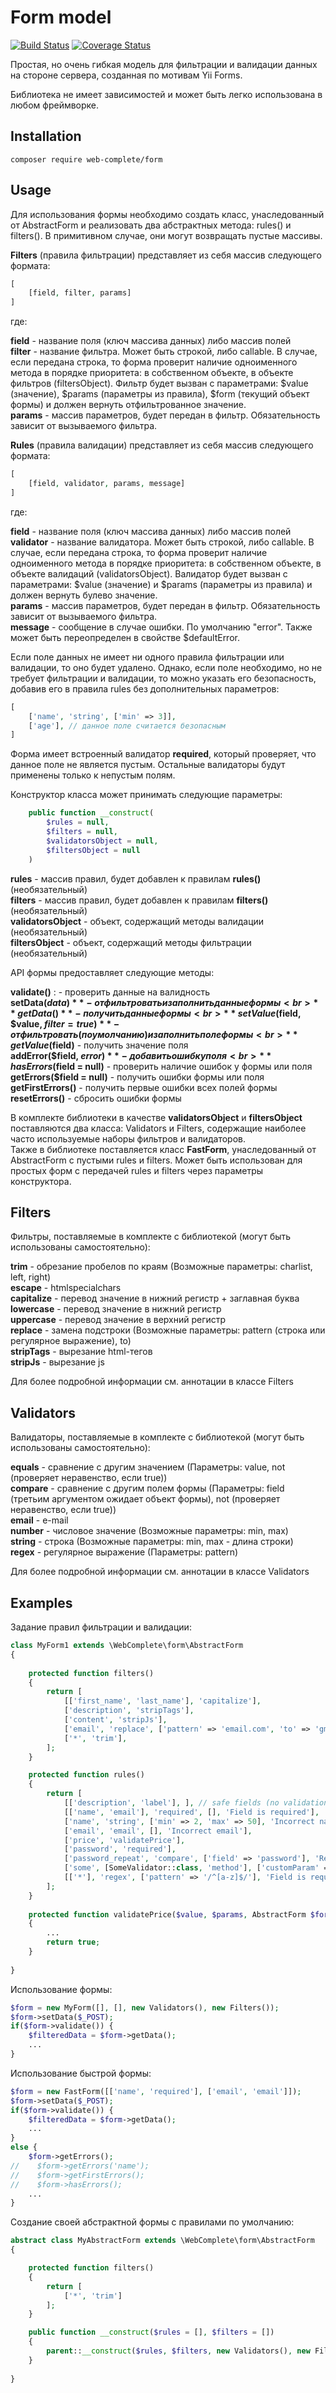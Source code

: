 # Form model

[![Build Status](https://travis-ci.org/web-complete/form.svg?branch=master)](https://travis-ci.org/web-complete/form)
[![Coverage Status](https://coveralls.io/repos/github/web-complete/form/badge.svg?branch=master)](https://coveralls.io/github/web-complete/form?branch=master)

Простая, но очень гибкая модель для фильтрации и валидации данных на стороне сервера, созданная по мотивам Yii Forms.

Библиотека не имеет зависимостей и может быть легко использована в любом фреймворке.

## Installation

```
composer require web-complete/form
```

## Usage

Для использования формы необходимо создать класс, унаследованный от AbstractForm и реализовать два абстрактных метода: rules() и filters(). В примитивном случае, они могут возвращать пустые массивы.

**Filters** (правила фильтрации) представляет из себя массив следующего формата:
```php
[
    [field, filter, params]
]
```
где:

**field** - название поля (ключ массива данных) либо массив полей<br>
**filter** - название фильтра. Может быть строкой, либо callable. В случае, если передана строка, то форма проверит наличие одноименного метода в порядке приоритета: в собственном объекте, в объекте фильтров (filtersObject). Фильтр будет вызван с параметрами: $value (значение), $params (параметры из правила), $form (текущий объект формы) и должен вернуть отфильтрованное значение.<br>
**params** - массив параметров, будет передан в фильтр. Обязательность зависит от вызываемого фильтра. 

**Rules** (правила валидации) представляет из себя массив следующего формата:
```php
[
    [field, validator, params, message]
]
```
где:

**field** - название поля (ключ массива данных) либо массив полей<br>
**validator** - название валидатора. Может быть строкой, либо callable. В случае, если передана строка, то форма проверит наличие одноименного метода в порядке приоритета: в собственном объекте, в объекте валидаций (validatorsObject). Валидатор будет вызван с параметрами: $value (значение) и $params (параметры из правила) и должен вернуть булево значение.<br>
**params** - массив параметров, будет передан в фильтр. Обязательность зависит от вызываемого фильтра.<br> 
**message** - сообщение в случае ошибки. По умолчанию "error". Также может быть переопределен в свойстве $defaultError.

Если поле данных не имеет ни одного правила фильтрации или валидации, то оно будет удалено. Однако, если поле необходимо, но не требует фильтрации и валидации, то можно указать его безопасность, добавив его в правила rules без дополнительных параметров:
```php
[
    ['name', 'string', ['min' => 3]],
    ['age'], // данное поле считается безопасным
]
```
 
Форма имеет встроенный валидатор **required**, который проверяет, что данное поле не является пустым. Остальные валидаторы будут применены только к непустым полям.

Конструктор класса может принимать следующие параметры:
```php
    public function __construct(
        $rules = null,
        $filters = null,
        $validatorsObject = null,
        $filtersObject = null
    )
```

**rules** - массив правил, будет добавлен к правилам **rules()** (необязательный)<br>
**filters** - массив правил, будет добавлен к правилам **filters()** (необязательный)<br>
**validatorsObject** - объект, содержащий методы валидации (необязательный)<br>
**filtersObject** - объект, содержащий методы фильтрации (необязательный)<br>

API формы предоставляет следующие методы:

**validate()** : - проверить данные на валидность<br>
**setData($data)** - отфильтровать и заполнить данные формы <br>
**getData()** - получить данные формы <br>
**setValue($field, $value, $filter = true)** - отфильтровать (по умолчанию) и заполнить поле формы <br>
**getValue($field)** - получить значение поля<br>
**addError($field, $error)** - добавить ошибку поля<br>
**hasErrors($field = null)** - проверить наличие ошибок у формы или поля <br>
**getErrors($field = null)** - получить ошибки формы или поля <br>
**getFirstErrors()** - получить первые ошибки всех полей формы <br>
**resetErrors()** - сбросить ошибки формы <br>

В комплекте библиотеки в качестве **validatorsObject** и **filtersObject** поставляются два класса: Validators и Filters, содержащие наиболее часто используемые наборы фильтров и валидаторов.<br>
Также в библиотеке поставляется класс **FastForm**, унаследованный от AbstractForm с пустыми rules и filters. Может быть использован для простых форм с передачей rules и filters через параметры конструктора.
 

## Filters
Фильтры, поставляемые в комплекте с библиотекой (могут быть использованы самостоятельно):

**trim** - обрезание пробелов по краям (Возможные параметры: charlist, left, right)<br>
**escape**  - htmlspecialchars<br>
**capitalize** - перевод значение в нижний регистр + заглавная буква<br>
**lowercase** - перевод значение в нижний регистр <br>
**uppercase** - перевод значение в верхний регистр <br>
**replace** - замена подстроки (Возможные параметры: pattern (строка или регулярное выражение), to)<br>
**stripTags** - вырезание html-тегов <br>
**stripJs** - вырезание js <br>

Для более подробной информации см. аннотации в классе Filters

## Validators
Валидаторы, поставляемые в комплекте с библиотекой (могут быть использованы самостоятельно):

**equals** - сравнение с другим значением (Параметры: value, not (проверяет неравенство, если true))<br>
**compare** - сравнение с другим полем формы (Параметры: field (третьим аргументом ожидает объект формы), not (проверяет неравенство, если true))<br>
**email** - e-mail <br>
**number** - числовое значение (Возможные параметры: min, max) <br>
**string** - строка (Возможные параметры: min, max - длина строки) <br>
**regex** - регулярное выражение (Параметры: pattern) <br>

Для более подробной информации см. аннотации в классе Validators

## Examples

Задание правил фильтрации и валидации:

```php
class MyForm1 extends \WebComplete\form\AbstractForm
{
    
    protected function filters()
    {
        return [
            [['first_name', 'last_name'], 'capitalize'],
            ['description', 'stripTags'],
            ['content', 'stripJs'],
            ['email', 'replace', ['pattern' => 'email.com', 'to' => 'gmail.com']],
            ['*', 'trim'],
        ];
    }

    protected function rules()
    {
        return [
            [['description', 'label'], ], // safe fields (no validation)
            [['name', 'email'], 'required', [], 'Field is required'],
            ['name', 'string', ['min' => 2, 'max' => 50], 'Incorrect name'],
            ['email', 'email', [], 'Incorrect email'],
            ['price', 'validatePrice'],
            ['password', 'required'],
            ['password_repeat', 'compare', ['field' => 'password'], 'Repeat password error'],
            ['some', [SomeValidator::class, 'method'], ['customParam' => 100], 'Incorrect'],
            [['*'], 'regex', ['pattern' => '/^[a-z]$/'], 'Field is required'],
        ];
    }
    
    protected function validatePrice($value, $params, AbstractForm $form)
    {
        ...
        return true;
    }
    
}
```

Использование формы:
```php
$form = new MyForm([], [], new Validators(), new Filters());
$form->setData($_POST);
if($form->validate()) {
    $filteredData = $form->getData();
    ...
}
```

Использование быстрой формы:
```php
$form = new FastForm([['name', 'required'], ['email', 'email']]);
$form->setData($_POST);
if($form->validate()) {
    $filteredData = $form->getData();
    ...
}
else {
    $form->getErrors();
//    $form->getErrors('name');
//    $form->getFirstErrors();
//    $form->hasErrors();
    ...
}
```

Создание своей абстрактной формы с правилами по умолчанию: 
```php
abstract class MyAbstractForm extends \WebComplete\form\AbstractForm
{

    protected function filters()
    {
        return [
            ['*', 'trim'] 
        ];
    }

    public function __construct($rules = [], $filters = [])
    {
        parent::__construct($rules, $filters, new Validators(), new Filters();
    }
    
}
```
